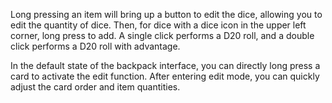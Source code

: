 Long pressing an item will bring up a button to edit the dice, allowing you to edit the quantity of dice. Then, for dice with a dice icon in the upper left corner, long press to add. A single click performs a D20 roll, and a double click performs a D20 roll with advantage.

In the default state of the backpack interface, you can directly long press a card to activate the edit function. After entering edit mode, you can quickly adjust the card order and item quantities.